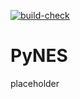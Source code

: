 [![build-check](https://github.com/rmksrv/pynes/actions/workflows/build_check.yml/badge.svg)](https://github.com/rmksrv/pynes/actions/workflows/build_check.yml)

# PyNES

placeholder